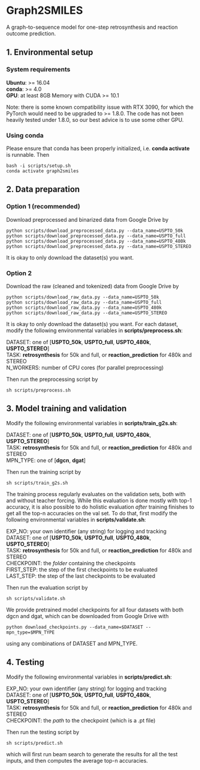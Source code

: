 # Graph2SMILES
A graph-to-sequence model for one-step retrosynthesis and reaction outcome prediction.

## 1. Environmental setup
### System requirements
**Ubuntu**: >= 16.04 <br>
**conda**: >= 4.0 <br>
**GPU**: at least 8GB Memory with CUDA >= 10.1

Note: there is some known compatibility issue with RTX 3090,
for which the PyTorch would need to be upgraded to >= 1.8.0.
The code has not been heavily tested under 1.8.0, so our best advice is to use some other GPU.

### Using conda
Please ensure that conda has been properly initialized, i.e. **conda activate** is runnable. Then
```
bash -i scripts/setup.sh
conda activate graph2smiles
```

## 2. Data preparation
### Option 1 (recommended)
Download preprocessed and binarized data from Google Drive by
```
python scripts/download_preprocessed_data.py --data_name=USPTO_50k
python scripts/download_preprocessed_data.py --data_name=USPTO_full
python scripts/download_preprocessed_data.py --data_name=USPTO_480k
python scripts/download_preprocessed_data.py --data_name=USPTO_STEREO
```
It is okay to only download the dataset(s) you want.

### Option 2
Download the raw (cleaned and tokenized) data from Google Drive by
```
python scripts/download_raw_data.py --data_name=USPTO_50k
python scripts/download_raw_data.py --data_name=USPTO_full
python scripts/download_raw_data.py --data_name=USPTO_480k
python scripts/download_raw_data.py --data_name=USPTO_STEREO
```
It is okay to only download the dataset(s) you want.
For each dataset, modify the following environmental variables in **scripts/preprocess.sh**:

DATASET: one of [**USPTO_50k**, **USPTO_full**, **USPTO_480k**, **USPTO_STEREO**] <br>
TASK: **retrosynthesis** for 50k and full, or **reaction_prediction** for 480k and STEREO <br>
N_WORKERS: number of CPU cores (for parallel preprocessing)

Then run the preprocessing script by
```
sh scripts/preprocess.sh
```

## 3. Model training and validation
Modify the following environmental variables in **scripts/train_g2s.sh**:

DATASET: one of [**USPTO_50k**, **USPTO_full**, **USPTO_480k**, **USPTO_STEREO**] <br>
TASK: **retrosynthesis** for 50k and full, or **reaction_prediction** for 480k and STEREO <br>
MPN_TYPE: one of [**dgcn**, **dgat**]

Then run the training script by
```
sh scripts/train_g2s.sh
```

The training process regularly evaluates on the validation sets, both with and without teacher forcing.
While this evaluation is done mostly with top-1 accuracy,
it is also possible to do holistic evaluation *after* training finishes to get all the top-n accuracies on the val set.
To do that, first modify the following environmental variables in **scripts/validate.sh**:

EXP_NO: your own identifier (any string) for logging and tracking <br>
DATASET: one of [**USPTO_50k**, **USPTO_full**, **USPTO_480k**, **USPTO_STEREO**] <br>
TASK: **retrosynthesis** for 50k and full, or **reaction_prediction** for 480k and STEREO <br>
CHECKPOINT: the *folder* containing the checkpoints <br>
FIRST_STEP: the step of the first checkpoints to be evaluated <br>
LAST_STEP: the step of the last checkpoints to be evaluated

Then run the evaluation script by
```
sh scripts/validate.sh
```

We provide pretrained model checkpoints for all four datasets with both dgcn and dgat,
which can be downloaded from Google Drive with
```
python download_checkpoints.py --data_name=$DATASET --mpn_type=$MPN_TYPE
```
using any combinations of DATASET and MPN_TYPE.

## 4. Testing
Modify the following environmental variables in **scripts/predict.sh**:

EXP_NO: your own identifier (any string) for logging and tracking <br>
DATASET: one of [**USPTO_50k**, **USPTO_full**, **USPTO_480k**, **USPTO_STEREO**] <br>
TASK: **retrosynthesis** for 50k and full, or **reaction_prediction** for 480k and STEREO <br>
CHECKPOINT: the *path* to the checkpoint (which is a .pt file) <br>

Then run the testing script by
```
sh scripts/predict.sh
```
which will first run beam search to generate the results for all the test inputs,
and then computes the average top-n accuracies.
